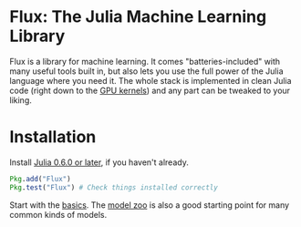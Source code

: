 # Flux: The Julia Machine Learning Library

Flux is a library for machine learning. It comes "batteries-included" with many useful tools built in, but also lets you use the full power of the Julia language where you need it. The whole stack is implemented in clean Julia code (right down to the [GPU kernels](https://github.com/FluxML/CuArrays.jl)) and any part can be tweaked to your liking.

# Installation

Install [Julia 0.6.0 or later](https://julialang.org/downloads/), if you haven't already.

```julia
Pkg.add("Flux")
Pkg.test("Flux") # Check things installed correctly
```

Start with the [basics](models/basics.md). The [model zoo](https://github.com/FluxML/model-zoo/) is also a good starting point for many common kinds of models.
